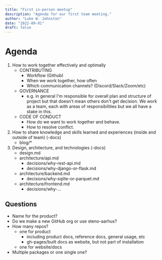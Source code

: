```yaml
---
title: "First in-person meetup"
description: "Agenda for our first team meeting."
author: "Luke W. Johnston"
date: "2022-09-01"
draft: false
---
```


# Agenda

1.  How to work together effectively and optimally
    -   CONTRIBUTING
        -   Workflow (Github)
        -   When we work together, how often
        -   Which communication channels? (Discord/Slack/Zoom/etc)
    -   GOVERNANCE
        -   e.g. in general I'm responsible for overall plan and
            structure of project but that doesn't mean others don't get
            decision. We work as a team, each with areas of
            responsibilities but we all have a stake in this.
    -   CODE OF CONDUCT
        -   How do we want to work together and behave.
        -   How to resolve conflict.
2.  How to share knowledge and skills learned and experiences (inside
    and outside of team) (-docs)
    -   blog/\*
3.  Design, architecture, and technologies (-docs)
    -   design.md
    -   architecture/api.md
        -   decisions/why-rest-api.md
        -   decisions/why-django-or-flask.md
    -   architecture/backend.md
        -   decisions/why-sqlite-or-parquet.md
    -   architecture/frontend.md
        -   decisions/why-...

## Questions

-   Name for the product?
-   Do we make a new GitHub org or use steno-aarhus?
-   How many repos?
    -   one for product
        -   including product docs, reference docs, general usage, etc
        -   gh-pages/built docs as website, but not part of installation
    -   one for website/docs
-   Multiple packages or one single one?
